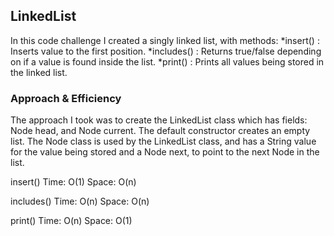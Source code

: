  ## LinkedList
 In this code challenge I created a singly linked list, with methods:
 *insert() : Inserts value to the first position.
 *includes() : Returns true/false depending on if a value is found inside the list.
 *print() : Prints all values being stored in the linked list.
 
 ### Approach & Efficiency
 The approach I took was to create the LinkedList class which has fields: Node head, and Node current.  The default constructor creates an empty list.  The Node class is used by the LinkedList class, and has a String value for the value being stored and a Node next, to point to the next Node in the list.    
 
 insert()
 Time: O(1)
 Space: O(n)
 
 includes()
 Time: O(n)
 Space: O(n)
 
 print()
 Time: O(n)
 Space: O(1)
 